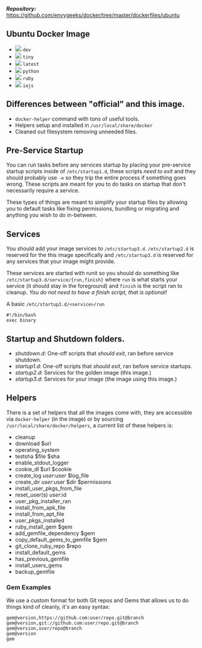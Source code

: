 ***Repository:*** https://github.com/envygeeks/docker/tree/master/dockerfiles/ubuntu

## Ubuntu Docker Image

* [![](https://badge.imagelayers.io/envygeeks/ubuntu:dev.svg)][dev] `dev`
* [![](https://badge.imagelayers.io/envygeeks/ubuntu:tiny.svg)][tiny] `tiny`
* [![](https://badge.imagelayers.io/envygeeks/ubuntu:latest.svg)][latest] `latest`
* [![](https://badge.imagelayers.io/envygeeks/ubuntu:python.svg)][python] `python`
* [![](https://badge.imagelayers.io/envygeeks/ubuntu:ruby.svg)][ruby] `ruby`
* [![](https://badge.imagelayers.io/envygeeks/ubuntu:iojs.svg)][iojs] `iojs`

[ruby]:   https://imagelayers.io?images=envygeeks/ubuntu:ruby
[tiny]:   https://imagelayers.io?images=envygeeks/ubuntu:tiny
[latest]: https://imagelayers.io?images=envygeeks/ubuntu:tiny
[python]: https://imagelayers.io?images=envygeeks/ubuntu:python
[dev]:    https://imagelayers.io?images=envygeeks/ubuntu:dev
[iojs]:   https://imagelayers.io?images=envygeeks/ubuntu:iojs

## Differences between "official" and this image.

* `docker-helper` command with tons of useful tools.
* Helpers setup and installed in `/usr/local/share/docker`
* Cleaned out filesystem removing unneeded files.

## Pre-Service Startup

You can run tasks before any services startup by placing your pre-service
startup scripts inside of `/etc/startup1.d`, these scripts *need to exit* and
they should probably use `-e` so they trip the entire process if something goes
wrong.  These scripts are meant for you to do tasks on startup that don't
necessarily require a service.

These types of things are meant to simplify your startup files by allowing you
to default tasks like fixing permissions, bundling or migrating and anything you
wish to do in-between.

## Services

You should add your image services to `/etc/startup3.d`.  `/etc/startup2.d` is
reserved for the this image specifically and `/etc/startup3.d` is reserved for
any services that your image might provide.

These services are started with runit so you should do something like
`/etc/startup3.d/service/{run,finish}` where `run` is what starts your service
(it should stay in the foreground) and `finish` is the script ran to cleanup.
*You do not need to have a finish script, that is optional!*

A basic `/etc/startup3.d/<service>/run`

```shell
#!/bin/bash
exec binary
```

## Startup and Shutdown folders.

* *shutdown.d*: One-off scripts that *should exit*, ran before service shutdown.
* *startup1.d*: One-off scripts that *should exit*, ran before service startups.
* *startup2.d*: Services for the golden image (this image.)
* *startup3.d*: Services for your image (the image using this image.)

## Helpers

There is a set of helpers that all the images come with, they are accessible via
`docker-helper` (in the image) or by sourcing `/usr/local/share/docker/helpers`,
a current list of these helpers is:

* cleanup
* download $url
* operating_system
* testsha $file $sha
* enable_stdout_logger
* cookie_dl $url $cookie
* create_log $user:$user $log_file
* create_dir $user:$user $dir $permissions
* install_user_pkgs_from_file
* reset_user(s) $user:$id
* user_pkg_installer_ran
* install_from_apk_file
* install_from_apt_file
* user_pkgs_installed
* ruby_install_gem $gem
* add_gemfile_dependency $gem
* copy_default_gems_to_gemfile $gem
* git_clone_ruby_repo $repo
* install_default_gems
* has_previous_gemfile
* install_users_gems
* backup_gemfile

### Gem Examples

We use a custom format for both Git repos and Gems that allows us to do things
kind of cleanly, it's an easy syntax:

```
gem@version,https://github.com:user/repo.git@branch
gem@version,git://github.com:user/repo.git@branch
gem@version,user/repo@branch
gem@version
gem
```
